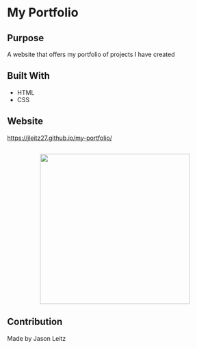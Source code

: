# My Portfolio

## Purpose
A website that offers my portfolio of projects I have created

## Built With
* HTML
* CSS

## Website
https://jleitz27.github.io/my-portfolio/

##
<p align="center">
  <img src="./assets/images/portfolio-site.png" width="350"

</p>

## Contribution
Made by Jason Leitz